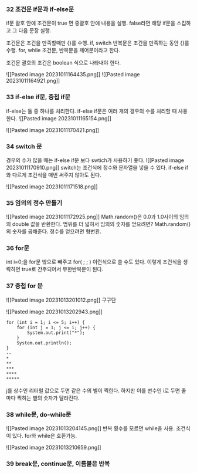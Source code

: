 ### 32 조건문 if문과 if-else문
if문 괄호 안에 조건문이 true 면 중괄호 안에 내용을 실행. false라면 해당 if문을 스킵하고 그 다음 문장 실행.

조건문은 조건을 만족할때만 {}를 수행. if, switch
반복문은 조건을 만족하는 동안 {}를 수행. for, while
조건문, 반복문을 제어문이라고 한다.

조건문 괄호의 조건은 boolean 식으로 나타내야 한다.

![[Pasted image 20231011164435.png]]
![[Pasted image 20231011164921.png]]


### 33 if-else if문, 중첩 if문
if-else는 둘 중 하나를 처리한다. if-else if문은 여러 개의 경우의 수를 처리할 때 사용한다.
![[Pasted image 20231011165154.png]]

![[Pasted image 20231011170421.png]]

### 34 switch 문
경우의 수가 많을 때는 if-else if문 보다 swtich가 사용하기 좋다.
![[Pasted image 20231011170910.png]]
switch는 조건식에 정수와 문자열을 넣을 수 있다. if-else if와 다르게 조건식을 매번 써주지 않아도 된다. 
 
![[Pasted image 20231011171518.png]]

### 35 임의의 정수 만들기
![[Pasted image 20231011172925.png]]
Math.random()은 0.0과 1.0사이의 임의의 double 값을 반환한다. 
범위를 더 넓혀서 임의의 숫자를 얻으려면? Math.random()의 숫자를 곱해준다.
정수를 얻으려면 형변환.

### 36 for문
int i=0;을 for문 밖으로 빼주고 for( ; ; ) 이런식으로 쓸 수도 있다. 이렇게 조건식을 생략하면 true로 간주되어서 무한반복문이 된다. 

### 37 중첩 for 문
![[Pasted image 20231013201012.png]]
구구단

![[Pasted image 20231013202943.png]]

```
for (int i = 1; i <= 5; i++) {  
    for (int j = 1; j <= i; j++) {  
        System.out.print("*");  
    }  
    System.out.println();  
}
--
*
**
***
****
*****
```
j를 상수인 리터럴 값으로 두면 같은 수의 별이 찍힌다. 하지만 이를 변수인 i로 두면 줄 마다 찍히는 별의 숫자가 달라진다. 

### 38 while문, do-while문
![[Pasted image 20231013204145.png]]
반복 횟수를 모르면 while을 사용. 조건식이 있다. for와 while은 호환가능.

![[Pasted image 20231013210659.png]]

### 39 break문, continue문, 이름붙은 반복


